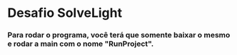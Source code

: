 
# Desafio SolveLight

### Para rodar o programa, você terá que somente baixar o mesmo e rodar a main com o nome "**RunProject**".
